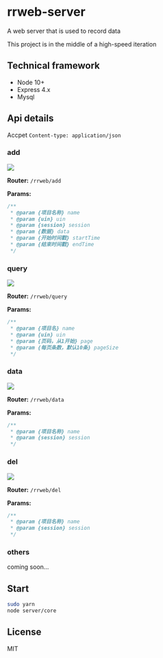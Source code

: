 <!--
 * @Author: Whzcorcd
 * @Date: 2020-06-04 15:26:34
 * @LastEditors: Wzhcorcd
 * @LastEditTime: 2020-06-05 10:29:08
 * @Description: file content
-->

# rrweb-server

A web server that is used to record data

This project is in the middle of a high-speed iteration

## Technical framework

- Node 10+
- Express 4.x
- Mysql

## Api details

Accpet `Content-type: application/json`

### add

![](https://img.shields.io/badge/Method-POST-green)

**Router:** `/rrweb/add`

**Params:**

```javascript
/**
 * @param {项目名称} name
 * @param {uin} uin
 * @param {session} session
 * @param {数据} data
 * @param {开始时间戳} startTime
 * @param {结束时间戳} endTime
 */
```

### query

![](https://img.shields.io/badge/Method-GET-blue)

**Router:** `/rrweb/query`

**Params:**

```javascript
/**
 * @param {项目名} name
 * @param {uin} uin
 * @param {页码，从1开始} page
 * @param {每页条数，默认10条} pageSize
 */
```

### data

![](https://img.shields.io/badge/Method-GET-blue)

**Router:** `/rrweb/data`

**Params:**

```javascript
/**
 * @param {项目名称} name
 * @param {session} session
 */
```

### del

![](https://img.shields.io/badge/Method-DELETE-red)

**Router:** `/rrweb/del`

**Params:**

```javascript
/**
 * @param {项目名称} name
 * @param {session} session
 */
```

### others

coming soon...

## Start

```bash
sudo yarn
node server/core
```

## License

MIT
